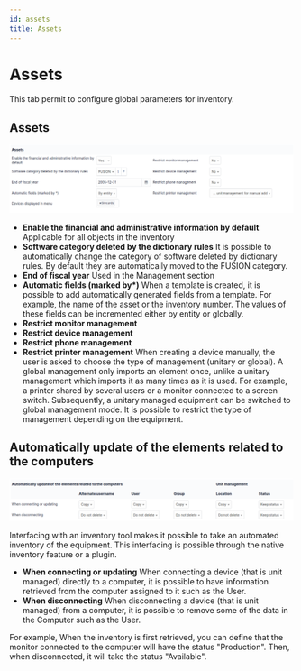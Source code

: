 ```yaml
---
id: assets
title: Assets
---
```


# Assets

This tab permit to configure global parameters for inventory.

## Assets

![image](../../../assets/modules/configuration/images/configparc.png)

- **Enable the financial and administrative information by default**
  Applicable for all objects in the inventory
- **Software category deleted by the dictionary rules** It is possible
  to automatically change the category of software deleted by dictionary
  rules. By default they are automatically moved to the FUSION category.
- **End of fiscal year** Used in the Management section
- **Automatic fields (marked by\*)** When a template is created, it is
  possible to add automatically generated fields from a template. For
  example, the name of the asset or the inventory number. The values of
  these fields can be incremented either by entity or globally.
- **Restrict monitor management**
- **Restrict device management**
- **Restrict phone management**
- **Restrict printer management** When creating a device manually, the
  user is asked to choose the type of management (unitary or global). A
  global management only imports an element once, unlike a unitary
  management which imports it as many times as it is used. For example,
  a printer shared by several users or a monitor connected to a screen
  switch. Subsequently, a unitary managed equipment can be switched to
  global management mode. It is possible to restrict the type of
  management depending on the equipment.

## Automatically update of the elements related to the computers

![image](../../../assets/modules/configuration/images/configpc.png)

Interfacing with an inventory tool makes it possible to take an
automated inventory of the equipment. This interfacing is possible
through the native inventory feature or a plugin.

- **When connecting or updating** When connecting a device (that is unit
  managed) directly to a computer, it is possible to have information
  retrieved from the computer assigned to it such as the User.
- **When disconnecting** When disconnecting a device (that is unit
  managed) from a computer, it is possible to remove some of the data in
  the Computer such as the User.

For example, When the inventory is first retrieved, you can define that
the monitor connected to the computer will have the status
"Production". Then, when disconnected, it will take the status
"Available".
